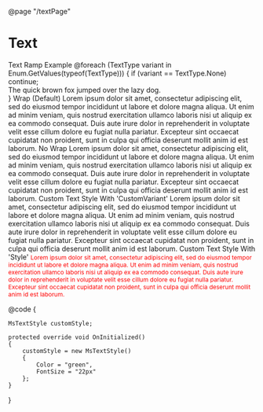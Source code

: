 ﻿@page "/textPage"

<h1>Text</h1>

<BFUStack Tokens="new BFUStackTokens { ChildrenGap = new double[] { 10.0 }}">
    <BFUStack Tokens="new BFUStackTokens { ChildrenGap = new double[] { 5.0 }}">
        <BFUText Variant=TextType.Large Block="true">
            Text Ramp Example
        </BFUText>
        @foreach (TextType variant in Enum.GetValues(typeof(TextType)))
        {
            if (variant == TextType.None)
                continue;
            <div>
                <BFUText Variant=variant>
                    The quick brown fox jumped over the lazy dog.
                </BFUText>
            </div>
        }
    </BFUStack>
    <BFUStack Tokens="new BFUStackTokens { ChildrenGap = new double[] { 5.0 }}">
        <BFUText Variant=TextType.Large Block="true">
            Wrap (Default)
        </BFUText>
        <BFUText>
            Lorem ipsum dolor sit amet, consectetur adipiscing elit, sed do eiusmod tempor incididunt ut labore et dolore magna aliqua. Ut enim
            ad minim veniam, quis nostrud exercitation ullamco laboris nisi ut aliquip ex ea commodo consequat. Duis aute irure dolor in
            reprehenderit in voluptate velit esse cillum dolore eu fugiat nulla pariatur. Excepteur sint occaecat cupidatat non proident, sunt
            in culpa qui officia deserunt mollit anim id est laborum.
        </BFUText>
    </BFUStack>
    <BFUStack Tokens="new BFUStackTokens { ChildrenGap = new double[] { 5.0 }}">
        <BFUText Variant=TextType.Large Block=true>
            No Wrap
        </BFUText>
        <BFUText NoWrap="true">
            Lorem ipsum dolor sit amet, consectetur adipiscing elit, sed do eiusmod tempor incididunt ut labore et dolore magna aliqua. Ut enim
            ad minim veniam, quis nostrud exercitation ullamco laboris nisi ut aliquip ex ea commodo consequat. Duis aute irure dolor in
            reprehenderit in voluptate velit esse cillum dolore eu fugiat nulla pariatur. Excepteur sint occaecat cupidatat non proident, sunt
            in culpa qui officia deserunt mollit anim id est laborum.
        </BFUText>
    </BFUStack>
    <BFUStack Tokens="new BFUStackTokens { ChildrenGap = new double[] { 5.0 }}">
        <BFUText Variant=TextType.Large Block=true>
            Custom Text Style With 'CustomVariant'
        </BFUText>
        <BFUText CustomVariant="customStyle">
            Lorem ipsum dolor sit amet, consectetur adipiscing elit, sed do eiusmod tempor incididunt ut labore et dolore magna aliqua. Ut enim
            ad minim veniam, quis nostrud exercitation ullamco laboris nisi ut aliquip ex ea commodo consequat. Duis aute irure dolor in
            reprehenderit in voluptate velit esse cillum dolore eu fugiat nulla pariatur. Excepteur sint occaecat cupidatat non proident, sunt
            in culpa qui officia deserunt mollit anim id est laborum.
        </BFUText>
    </BFUStack>
    <BFUStack Tokens="new BFUStackTokens { ChildrenGap = new double[] { 5.0 }}">
        <BFUText Variant=TextType.Large Block=true>
            Custom Text Style With 'Style'
        </BFUText>
        <BFUText Style="color:red;font-size:12px">
            Lorem ipsum dolor sit amet, consectetur adipiscing elit, sed do eiusmod tempor incididunt ut labore et dolore magna aliqua. Ut enim
            ad minim veniam, quis nostrud exercitation ullamco laboris nisi ut aliquip ex ea commodo consequat. Duis aute irure dolor in
            reprehenderit in voluptate velit esse cillum dolore eu fugiat nulla pariatur. Excepteur sint occaecat cupidatat non proident, sunt
            in culpa qui officia deserunt mollit anim id est laborum.
        </BFUText>
    </BFUStack>
</BFUStack>


@code {

    MsTextStyle customStyle;

    protected override void OnInitialized()
    {
        customStyle = new MsTextStyle()
        {
            Color = "green",
            FontSize = "22px"
        };
    }

}
